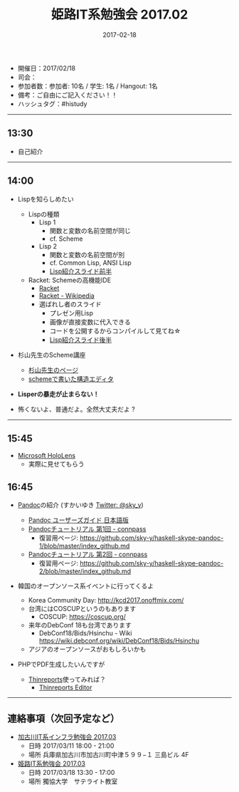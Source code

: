 ﻿---
title: 姫路IT系勉強会 2017.02
date: 2017-02-18
categories:
  - 開催履歴
tags:
  - 姫路IT系勉強会
---

* 開催日：2017/02/18
* 司会：
* 参加者数：参加者: 10名 / 学生: 1名 / Hangout: 1名
* 備考：ご自由にご記入ください！！
* ハッシュタグ：#histudy

---
## 13:30

* 自己紹介

---

## 14:00

* Lispを知らしめたい
    * Lispの種類
        * Lisp 1
            * 関数と変数の名前空間が同じ
            * cf. Scheme
        * Lisp 2
            * 関数と変数の名前空間が別
            * cf. Common Lisp, ANSI Lisp
            * [Lisp紹介スライド前半](https://www.slideshare.net/fu7mu4/look-atthelisper20170218-72304461)
    * Racket: Schemeの高機能IDE
        * [Racket](https://racket-lang.org/)
        * [Racket - Wikipedia](https://ja.wikipedia.org/wiki/Racket)
        * 選ばれし者のスライド
            * プレゼン用Lisp
            * 画像が直接変数に代入できる
            * コードを公開するからコンパイルして見てね☆
            * [Lisp紹介スライド後半](https://www.slideshare.net/fu7mu4/look-atthelisper-72304309)
* 杉山先生のScheme講座
    *  [杉山先生のページ](http://www.eonet.ne.jp/~tsugiyama/)
    *  [schemeで書いた構造エディタ](http://www.eonet.ne.jp/~tsugiyama/scheme/se.html)

* **Lisperの暴走が止まらない！**
* 怖くないよ、普通だよ。全然大丈夫だよ ?


---

## 15:45

* [Microsoft HoloLens](https://www.microsoft.com/microsoft-hololens/ja-jp)
    * 実際に見せてもらう

## 16:45

* [Pandoc](http://pandoc.org/)の紹介 (すかいゆき [Twitter: @sky_y](https://twitter.com/sky_y))
    * [Pandoc ユーザーズガイド 日本語版](http://sky-y.github.io/site-pandoc-jp/users-guide/)
    * [Pandocチュートリアル 第1回 - connpass](https://haskell-with-skype.connpass.com/event/48446/)
        * 復習用ページ: <https://github.com/sky-y/haskell-skype-pandoc-1/blob/master/index_github.md>
    * [Pandocチュートリアル 第2回 - connpass](https://haskell-with-skype.connpass.com/event/49243/)
        * 復習用ページ: <https://github.com/sky-y/haskell-skype-pandoc-2/blob/master/index_github.md>

* 韓国のオープンソース系イベントに行ってくるよ
    * Korea Community Day: <http://kcd2017.onoffmix.com/>
    * 台湾にはCOSCUPというのもあります
        * COSCUP: <https://coscup.org/>
    * 来年のDebConf 18も台湾であります
        * DebConf18/Bids/Hsinchu - Wiki <https://wiki.debconf.org/wiki/DebConf18/Bids/Hsinchu>
    * アジアのオープンソースがおもしろいかも

* PHPでPDF生成したいんですが
    * [Thinreports](http://www.thinreports.org/)使ってみれば？
        * [Thinreports Editor](https://chrome.google.com/webstore/detail/thinreports-editor/cdlcnnandndjkbbdcbpnjoimphmifkfn)

---

## 連絡事項（次回予定など）

* [加古川IT系インフラ勉強会 2017.03](https://histudy.connpass.com/event/51482/)
    * 日時 2017/03/11 18:00 - 21:00
    * 場所 兵庫県加古川市加古川町中津５９９−１ 三島ビル 4F
* [姫路IT系勉強会 2017.03](https://histudy.connpass.com/event/51483/)
    * 日時 2017/03/18 13:30 - 17:00
    * 場所 獨協大学　サテライト教室
